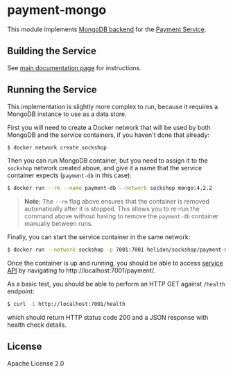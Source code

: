 # payment-mongo

This module implements [MongoDB backend](./src/main/java/io/helidon/examples/sockshop/payment/mongo/MongoPaymentRepository.java)
for the [Payment Service](../README.md).

## Building the Service

See [main documentation page](../README.md#building-the-service) for instructions.

## Running the Service

This implementation is slightly more complex to run, because it requires a MongoDB instance
to use as a data store.

First you will need to create a Docker network that will be used by both MongoDB and the service 
containers, if you haven't done that already:

```bash
$ docker network create sockshop 
``` 

Then you can run MongoDB container, but you need to assign it to the `sockshop` network 
created above, and give it a name that the service container expects (`payment-db` in this case):

```bash
$ docker run --rm --name payment-db --network sockshop mongo:4.2.2
``` 
> **Note:** The `--rm` flag above ensures that the container is removed automatically after it is 
> stopped. This allows you to re-run the command above without having to remove the `payment-db`
> container manually between runs.

Finally, you can start the service container in the same network:

```bash
$ docker run --network sockshop -p 7001:7001 helidon/sockshop/payment-mongo
``` 

Once the container is up and running, you should be able to access [service API](../README.md#api) 
by navigating to http://localhost:7001/payment/.

As a basic test, you should be able to perform an HTTP GET against `/health` endpoint:

```bash
$ curl -i http://localhost:7001/health
``` 
which should return HTTP status code 200 and a JSON response with health check details.

## License

Apache License 2.0
